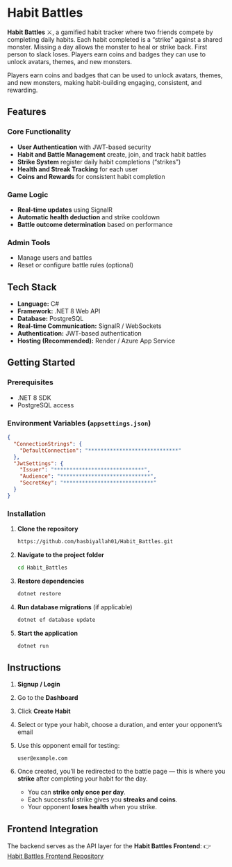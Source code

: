 # Habit Battles

**Habit Battles** ⚔️, a gamified habit tracker where two friends compete by completing daily habits. Each habit completed is a “strike” against a shared monster. Missing a day allows the monster to heal or strike back. First person to slack loses. Players earn coins and badges they can use to unlock avatars, themes, and new monsters.

Players earn coins and badges that can be used to unlock avatars, themes, and new monsters, making habit-building engaging, consistent, and rewarding.


## Features

### Core Functionality

* **User Authentication** with JWT-based security
* **Habit and Battle Management** create, join, and track habit battles
* **Strike System** register daily habit completions (“strikes”)
* **Health and Streak Tracking** for each user
* **Coins and Rewards** for consistent habit completion

### Game Logic

* **Real-time updates** using SignalR
* **Automatic health deduction** and strike cooldown
* **Battle outcome determination** based on performance

### Admin Tools

* Manage users and battles
* Reset or configure battle rules (optional)


## Tech Stack

* **Language:** C#
* **Framework:** .NET 8 Web API
* **Database:** PostgreSQL
* **Real-time Communication:** SignalR / WebSockets
* **Authentication:** JWT-based authentication
* **Hosting (Recommended):** Render / Azure App Service


## Getting Started

### Prerequisites

* .NET 8 SDK
* PostgreSQL access

### Environment Variables (`appsettings.json`)

```json
{
  "ConnectionStrings": {
    "DefaultConnection": "*****************************"
  },
  "JwtSettings": {
    "Issuer": "*****************************",
    "Audience": "*****************************",
    "SecretKey": "*****************************"
  }
}
```

### Installation

1. **Clone the repository**

   ```bash
   https://github.com/hasbiyallah01/Habit_Battles.git
   ```

2. **Navigate to the project folder**

   ```bash
   cd Habit_Battles
   ```

3. **Restore dependencies**

   ```bash
   dotnet restore
   ```

4. **Run database migrations** (if applicable)

   ```bash
   dotnet ef database update
   ```

5. **Start the application**

   ```bash
   dotnet run
   ```

## Instructions

1. **Signup / Login**
2. Go to the **Dashboard**
3. Click **Create Habit**
4. Select or type your habit, choose a duration, and enter your opponent’s email
5. Use this opponent email for testing:

   ```
   user@example.com
   ```
6. Once created, you’ll be redirected to the battle page — this is where you **strike** after completing your habit for the day.

   * You can **strike only once per day**.
   * Each successful strike gives you **streaks and coins**.
   * Your opponent **loses health** when you strike.

## Frontend Integration

The backend serves as the API layer for the **Habit Battles Frontend**:
👉 [Habit Battles Frontend Repository](https://github.com/your-username/habit-battles-frontend)
